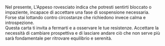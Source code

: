 Nel presente, L'Appeso rovesciato indica che potresti sentirti bloccato o impaziente, incapace di accettare una fase di sospensione necessaria. Forse stai lottando contro circostanze che richiedono invece calma e introspezione.  
Questa carta ti invita a fermarti e a osservare le tue resistenze. Accettare la necessità di cambiare prospettiva e di lasciare andare ciò che non serve più sarà fondamentale per ritrovare equilibrio e serenità.
